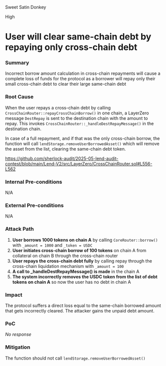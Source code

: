 Sweet Satin Donkey

High

# User will clear same-chain debt by repaying only cross-chain debt

### Summary

Incorrect borrow amount calculation in cross-chain repayments will cause a complete loss of funds for the protocol as a borrower will repay only their small cross-chain debt to clear their large same-chain debt

### Root Cause

When the user repays a cross-chain debt by calling `CrossChainRouter::repayCrossChainBorrow()` in one chain, a LayerZero message `DestRepay` is sent to the destination chain with the amount to repay. This invokes `CrossChainRouter::_handleDestRepayMessage()` in the destination chain.

In case of a full repayment, and if that was the only cross-chain borrow, the function will call `lendStorage.removeUserBorrowedAsset()` which will remove the asset from the list, clearing the same-chain debt token.

https://github.com/sherlock-audit/2025-05-lend-audit-contest/blob/main/Lend-V2/src/LayerZero/CrossChainRouter.sol#L556-L562

### Internal Pre-conditions

N/A

### External Pre-conditions

N/A

### Attack Path

1. **User borrows 1000 tokens on chain A** by calling `CoreRouter::borrow()` with `_amount = 1000` and `_token = USDC`
2. **User initiates cross-chain borrow of 100 tokens** on chain A from collateral on chain B through the cross-chain router
3. **User repays the cross-chain debt fully** by calling repay through the cross-chain liquidation mechanism with `_amount = 100`
4. **A call to _handleDestRepayMessage() is made** in the chain A
5. **The system incorrectly removes the USDC token from the list of debt tokens on chain A** so now the user has no debt in chain A

### Impact

The protocol suffers a direct loss equal to the same-chain borrowed amount that gets incorrectly cleared. The attacker gains the unpaid debt amount.

### PoC

_No response_

### Mitigation

The function should not call `lendStorage.removeUserBorrowedAsset()`